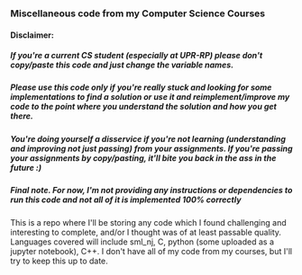 ### Miscellaneous code from my Computer Science Courses

#### Disclaimer:
##### If you're a current CS student (especially at UPR-RP) please don't copy/paste this code and just change the variable names. 
##### Please use this code only if you're really stuck and looking for some implementations to find a solution or use it and reimplement/improve my code to the point where you understand the solution and how you get there. 
##### You're doing yourself a disservice if you're not learning (understanding and improving not just passing) from your assignments. If you're passing your assignments by copy/pasting, it'll bite you back in the ass in the future :)
##### Final note. For now, I'm not providing any instructions or dependencies to run this code and not all of it is implemented 100% correctly

This is a repo where I'll be storing any code which I found challenging and interesting to complete, and/or I thought was of at least passable quality.
Languages covered will include sml_nj, C, python (some uploaded as a jupyter notebook), C++. 
I don't have all of my code from my courses, but I'll try to keep this up to date.
